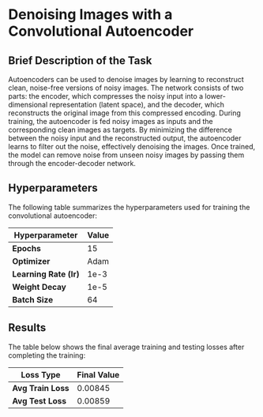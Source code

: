 # Denoising Images with a Convolutional Autoencoder

## Brief Description of the Task
Autoencoders can be used to denoise images by learning to reconstruct clean, noise-free versions of noisy images. The network consists of two parts: the encoder, which compresses the noisy input into a lower-dimensional representation (latent space), and the decoder, which reconstructs the original image from this compressed encoding. During training, the autoencoder is fed noisy images as inputs and the corresponding clean images as targets. By minimizing the difference between the noisy input and the reconstructed output, the autoencoder learns to filter out the noise, effectively denoising the images. Once trained, the model can remove noise from unseen noisy images by passing them through the encoder-decoder network.

## Hyperparameters

The following table summarizes the hyperparameters used for training the convolutional autoencoder:

| Hyperparameter      | Value        |
|---------------------|--------------|
| **Epochs**          | 15           |
| **Optimizer**       | Adam         |
| **Learning Rate (lr)** | 1e-3      |
| **Weight Decay**    | 1e-5         |
| **Batch Size**      | 64           |


## Results

The table below shows the final average training and testing losses after completing the training:

| Loss Type          | Final Value  |
|--------------------|--------------|
| **Avg Train Loss** | 0.00845      |
| **Avg Test Loss**  | 0.00859      |

